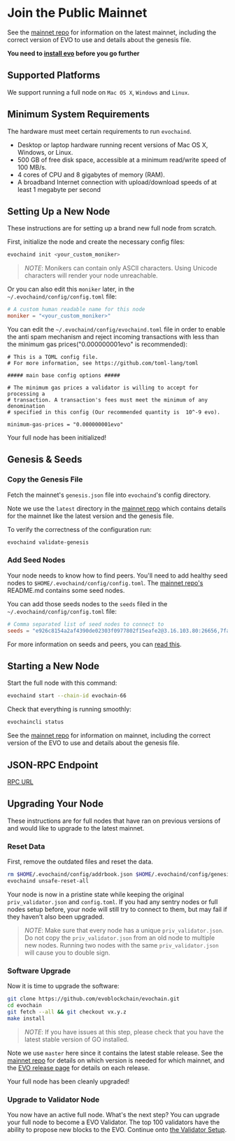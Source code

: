 # Join the Public Mainnet 

See the [mainnet repo](https://github.com/evoblockchain/mainnet) for
information on the latest mainnet, including the correct version
of EVO to use and details about the genesis file.

**You need to [install evo](./install-evo.html) before you go further**

## Supported Platforms

We support running a full node on `Mac OS X`, `Windows` and `Linux`.

## Minimum System Requirements

The hardware must meet certain requirements to run `evochaind`.

 * Desktop or laptop hardware running recent versions of Mac OS X, Windows, or Linux.
 * 500 GB of free disk space, accessible at a minimum read/write speed of 100 MB/s.
 * 4 cores of CPU and 8 gigabytes of memory (RAM).
 * A broadband Internet connection with upload/download speeds of at least 1 megabyte per second

## Setting Up a New Node

These instructions are for setting up a brand new full node from scratch.

First, initialize the node and create the necessary config files:

```bash
evochaind init <your_custom_moniker>
```

> _NOTE_:
Monikers can contain only ASCII characters. Using Unicode characters will render your node unreachable.


Or you can also edit this `moniker` later, in the `~/.evochaind/config/config.toml` file:

```toml
# A custom human readable name for this node
moniker = "<your_custom_moniker>"
```

You can edit the `~/.evochaind/config/evochaind.toml` file in order to enable the anti spam mechanism and reject incoming transactions with less than the minimum gas prices("0.000000001evo" is recommended):

```
# This is a TOML config file.
# For more information, see https://github.com/toml-lang/toml

##### main base config options #####

# The minimum gas prices a validator is willing to accept for processing a
# transaction. A transaction's fees must meet the minimum of any denomination
# specified in this config (Our recommended quantity is  10^-9 evo).

minimum-gas-prices = "0.000000001evo"
```

Your full node has been initialized! 

## Genesis & Seeds

### Copy the Genesis File

Fetch the mainnet's `genesis.json` file into `evochaind`'s config directory.

Note we use the `latest` directory in the [mainnet repo](https://github.com/evoblockchain/mainnet) which contains details for the mainnet like the latest version and the genesis file. 

To verify the correctness of the configuration run:

```bash
evochaind validate-genesis
```

### Add Seed Nodes

Your node needs to know how to find peers. You'll need to add healthy seed nodes to `$HOME/.evochaind/config/config.toml`. The [mainnet repo's](https://github.com/evoblockchain/mainnet) README.md contains some seed nodes.

You can add those seeds nodes to the `seeds` filed in the `~/.evochaind/config/config.toml` file:

```toml
# Comma separated list of seed nodes to connect to
seeds = "e926c8154a2af4390de02303f0977802f15eafe2@3.16.103.80:26656,7fa5b1d1f1e48659fa750b6aec702418a0e75f13@175.41.191.69:26656,c8f32b793871b56a11d94336d9ce6472f893524b@35.74.8.189:26656"
```

For more information on seeds and peers, you can [read this](https://docs.tendermint.com/master/spec/p2p/peer.html).

## Starting a New Node

Start the full node with this command:

```bash
evochaind start --chain-id evochain-66
```

Check that everything is running smoothly:

```bash
evochaincli status
```

See the [mainnet repo](https://github.com/evoblockchain/mainnet) for information on mainnet, including the correct version of the EVO to use and details about the genesis file.


## JSON-RPC Endpoint
[RPC URL](../developers/blockchainDetail/aminorpc.html#mainnet-chain-id-evochain-66)


## Upgrading Your Node

These instructions are for full nodes that have ran on previous versions of and would like to upgrade to the latest mainnet.

### Reset Data

First, remove the outdated files and reset the data.

```bash
rm $HOME/.evochaind/config/addrbook.json $HOME/.evochaind/config/genesis.json
evochaind unsafe-reset-all
```

Your node is now in a pristine state while keeping the original `priv_validator.json` and `config.toml`. If you had any sentry nodes or full nodes setup before,
your node will still try to connect to them, but may fail if they haven't also
been upgraded.

> _NOTE_:
Make sure that every node has a unique `priv_validator.json`. Do not copy the `priv_validator.json` from an old node to multiple new nodes. Running two nodes with the same `priv_validator.json` will cause you to double sign.


### Software Upgrade

Now it is time to upgrade the software:

```bash
git clone https://github.com/evoblockchain/evochain.git
cd evochain
git fetch --all && git checkout vx.y.z
make install
```

> _NOTE_: If you have issues at this step, please check that you have the latest stable version of GO installed.

Note we use `master` here since it contains the latest stable release.
See the [mainnet repo](https://github.com/evoblockchain/mainnet) for details on which version is needed for which mainnet, and the [EVO release page](https://github.com/evoblockchain/evochain/releases) for details on each release.

Your full node has been cleanly upgraded!

### Upgrade to Validator Node

You now have an active full node. What's the next step? You can upgrade your full node to become a EVO Validator. The top 100 validators have the ability to propose new blocks to the EVO. Continue onto [the Validator Setup](../validators/validators-guide-cli.md).
